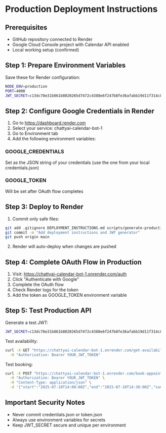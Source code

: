 # Production Deployment Instructions

## Prerequisites
- GitHub repository connected to Render
- Google Cloud Console project with Calendar API enabled
- Local working setup (confirmed)

## Step 1: Prepare Environment Variables

Save these for Render configuration:

```bash
NODE_ENV=production
PORT=4000
JWT_SECRET=c13dc78e31b861b8020265d7472c4388e6f247b8fe36afabb19d11f314c8226ef035019979c5dbeb91ac430bd9a23f7f02f2f8fdc60dbaf67f8428f0ca924d60
```

## Step 2: Configure Google Credentials in Render

1. Go to https://dashboard.render.com
2. Select your service: chattyai-calendar-bot-1
3. Go to Environment tab
4. Add the following environment variables:

### GOOGLE_CREDENTIALS
Set as the JSON string of your credentials (use the one from your local credentials.json)

### GOOGLE_TOKEN  
Will be set after OAuth flow completes

## Step 3: Deploy to Render

1. Commit only safe files:
```bash
git add .gitignore DEPLOYMENT_INSTRUCTIONS.md scripts/generate-production-jwt.js
git commit -m "Add deployment instructions and JWT generator"
git push origin main
```

2. Render will auto-deploy when changes are pushed

## Step 4: Complete OAuth Flow in Production

1. Visit: https://chattyai-calendar-bot-1.onrender.com/auth
2. Click "Authenticate with Google"
3. Complete the OAuth flow
4. Check Render logs for the token
5. Add the token as GOOGLE_TOKEN environment variable

## Step 5: Test Production API

Generate a test JWT:
```bash
JWT_SECRET=c13dc78e31b861b8020265d7472c4388e6f247b8fe36afabb19d11f314c8226ef035019979c5dbeb91ac430bd9a23f7f02f2f8fdc60dbaf67f8428f0ca924d60 node scripts/generate-production-jwt.js
```

Test availability:
```bash
curl -X GET "https://chattyai-calendar-bot-1.onrender.com/get-availability" \
  -H "Authorization: Bearer YOUR_JWT_TOKEN"
```

Test booking:
```bash
curl -X POST "https://chattyai-calendar-bot-1.onrender.com/book-appointment" \
  -H "Authorization: Bearer YOUR_JWT_TOKEN" \
  -H "Content-Type: application/json" \
  -d '{"start":"2025-07-10T14:00:00Z","end":"2025-07-10T14:30:00Z","summary":"Production test"}'
```

## Important Security Notes
- Never commit credentials.json or token.json
- Always use environment variables for secrets
- Keep JWT_SECRET secure and unique per environment